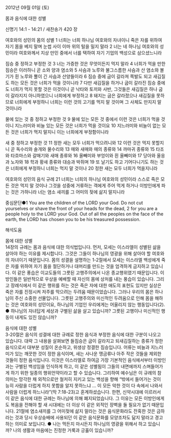 2012년 09월 01일 (토)

몸과 음식에 대한 성별



신명기 14:1 - 14:21 / 새찬송가 420 장


여호와의 성민의 몸의 성별
1 너희는 너희 하나님 여호와의 자녀이니 죽은 자를 위하여 자기 몸을 베지 말며 눈썹 사이 이마 위의 털을 밀지 말라 2 너는 네 하나님 여호와의 성민이라 여호와께서 지상 만민 중에서 너를 택하여 자기 기업의 백성으로 삼으셨느니라

짐승 중 정하고 부정한 것
3 너는 가증한 것은 무엇이든지 먹지 말라 4 너희가 먹을 만한 짐승은 이러하니 곧 소와 양과 염소와 5 사슴과 노루와 불그스름한 사슴과 산 염소와 볼기가 흰 노루와 뿔이 긴 사슴과 산양들이라 6 짐승 중에 굽이 갈라져 쪽발도 되고 새김질도 하는 모든 것은 너희가 먹을 것이니라 7 다만 새김질을 하거나 굽이 갈라진 짐승 중에도 너희가 먹지 못할 것은 이것이니 곧 낙타와 토끼와 사반, 그것들은 새김질은 하나 굽이 갈라지지 아니하였으니 너희에게 부정하고 8 돼지는 굽은 갈라졌으나 새김질을 못하므로 너희에게 부정하니 너희는 이런 것의 고기를 먹지 말 것이며 그 사체도 만지지 말 것이니라

물에 있는 것 중 정하고 부정한 것
9 물에 있는 모든 것 중에서 이런 것은 너희가 먹을 것이니 지느러미와 비늘 있는 모든 것은 너희가 먹을 것이요 10 지느러미와 비늘이 없는 모든 것은 너희가 먹지 말지니 이는 너희에게 부정함이니라

새 중 정하고 부정한 것
11 정한 새는 모두 너희가 먹으려니와 12 이런 것은 먹지 못할지니 곧 독수리와 솔개와 물수리와 13 매와 새매와 매의 종류와 14 까마귀 종류와 15 타조와 타흐마스와 갈매기와 새매 종류와 16 올빼미와 부엉이와 흰 올빼미와 17 당아와 올응과 노자와 18 학과 황새 종류와 대승과 박쥐며 19 또 날기도 하고 기어다니기도 하는 것은 너희에게 부정하니 너희는 먹지 말 것이나 20 정한 새는 모두 너희가 먹을지니라

여호와의 성민의 음식 규례
21 너희는 너희의 하나님 여호와의 성민이라 스스로 죽은 모든 것은 먹지 말 것이나 그것을 성중에 거류하는 객에게 주어 먹게 하거나 이방인에게 파는 것은 가하니라 너는 염소 새끼를 그 어미의 젖에 삶지 말지니라

중심문단●1 You are the children of the LORD your God. Do not cut yourselves or shave the front of your heads for the dead, 2 for you are a people holy to the LORD your God. Out of all the peoples on the face of the earth, the LORD has chosen you to be his treasured possession.

해석도움





몸에 대한 성별  
14장의 규례는 몸과 음식에 대한 의식법입니다. 먼저, 모세는 이스라엘이 성별된 삶을 살아야 하는 이유를 제시합니다. 그것은 그들이 하나님의 영광을 위해 살아야 할 여호와의 자녀이기 때문입니다. 몸의 성결을 설명하는 1-2절에서 모세는 이스라엘 백성에게 죽은 자를 위하여 자기 몸을 절단하거나 대머리를 만드는 것을 엄격하게 금지하고 있습니다. 이 같은 풍습은 이교도들의 그릇된 고행주의에서 나온 종교행위였기 때문입니다. 이방인들은 일반적으로 우상을 예배할 때 자신의 몸에 상처를 내는 풍습이 있습니다. 그리고 장례식에서 이 같은 행위를 하는 것은 죽은 자에 대한 애도의 표현도 있지만 실상은 죽은 자를 진정시켜 저주를 막으려는 두려움 때문이었습니다. 그러나 우리의 몸은 하나님이 주신 소중한 선물입니다. 그릇된 고행주의와 미신적인 두려움으로 인해 몸을 해하는 것은 여호와의 성민이요, 하나님의 기업인 우리에게는 어울리지 않는 행동입니다(2).
● 하나님의 자녀답게 세상과 구별된 삶을 살고 있습니까? 그릇된 고행이나 미신적인 행동이 내게도 있진 않습니까?

음식에 대한 성별  
3-20절은 음식의 성결에 대한 규례로 정한 음식과 부정한 음식에 대한 구분이 나오고 있습니다. 대략 그 내용을 살펴보면 들짐승은 굽이 갈라지고 되새김질하는 종류가 정한 음식으로서 대부분 성질이 온순하고, 위생상 정결한 짐승입니다. 어류는 비늘과 지느러미가 있는 깨끗한 것이 정한 음식이며, 새는 사나운 맹금류나 아주 작은 것들을 제외한 것들이 정한 음식입니다. 이것은 이스라엘로 하여금 가장 기본적인 음식에서부터 이방인과는 구별된 백성임을 인식하게 하고, 이 같은 성별됨이 그들의 내면에까지 스며들어가게 하기 위한 일종의 행위언약이라고 할 수 있습니다. 그리하여 예수님은 이 규례의 참 의미는 망각한 채 외적으로만 철저히 지키고 있는 백성을 향해 “밖에서 들어가는 것이 능히 사람을 더럽게 하지 못함을 알지 못하느냐 … 이 모든 악한 것이 다 속에서 나와서 사람을 더럽게 하느니라”(막 7:18-23)고 훈계하셨습니다. 한편, 신약시대에 이르러서 이 같은 음식에 대한 규례는 하나님에 의해 폐지되었습니다. 그 이유는 모든 이방인에게도 복음을 전해야 할 새 시대에는 더 이상 이 같은 외적인 장벽을 둘 필요가 없기 때문입니다. 21절에 염소새끼를 그 어미젖에 삶지 말라는 것은 음식문화라도 잔혹한 것은 금하라는 것과 당시 우상숭배에 사용되던 이 같은 음식문화를 모양조차도 닮지 말라고 경고하는 의미로 보입니다.
● 나는 먹든지 마시든지 하나님의 영광을 위해서 하고 있습니까? 나의 생활과 마음에는 진정한 거룩과 긍휼이 있습니까?